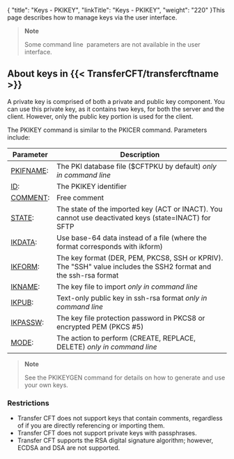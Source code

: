 {
    "title": "Keys - PKIKEY",
    "linkTitle": "Keys - PKIKEY",
    "weight": "220"
}This page describes how to manage keys via the user interface.

> **Note**
>
> Some command line  parameters are not available in the user interface.

## About keys in {{< TransferCFT/transfercftname  >}}

A private key is comprised of both a private and public key component. You can use this private key, as it contains two keys, for both the server and the client. However, only the public key portion is used for the client.

The PKIKEY command is similar to the PKICER command. Parameters include:


| Parameter  | Description  |
| --- | --- |
| <a href="../../../command_summary/parameter_intro/pkifname">PKIFNAME</a>: | The PKI database file ($CFTPKU by default) *only in command line* |
| <a href="../../../command_summary/parameter_intro/id">ID</a>:  | The PKIKEY identifier  |
| <a href="../../../command_summary/parameter_intro/comment">COMMENT</a>:  | Free comment  |
| <a href="../../../command_summary/parameter_intro/state">STATE</a>:  | The state of the imported key (ACT or INACT). You cannot use deactivated keys (state=INACT) for SFTP  |
| <a href="">IKDATA</a>:  | Use base-64 data instead of a file (where the format corresponds with ikform)  |
| <a href="../../../command_summary/parameter_intro/iform">IKFORM</a>:  | The key format (DER, PEM, PKCS8, SSH or KPRIV). The "SSH" value includes the SSH2 format and the ssh-rsa format  |
| <a href="../../../command_summary/parameter_intro/ikname">IKNAME</a>: | The key file to import *only in command line*  |
| <a href="">IKPUB</a>: | Text-only public key in ssh-rsa format *only in command line*  |
| <a href="../../../command_summary/parameter_intro/ikpassw">IKPASSW</a>: | The key file protection password in PKCS8 or encrypted PEM (PKCS #5)  |
| <a href="../../../command_summary/parameter_intro/mode">MODE</a>:  | The action to perform (CREATE, REPLACE, DELETE) *only in command line*  |


> **Note**
>
> See the PKIKEYGEN command for details on how to generate and use your own keys.

### Restrictions

- Transfer CFT does not support keys that contain comments, regardless of if you are directly referencing or importing them.
- Transfer CFT does not support private keys with passphrases.
- Transfer CFT supports the RSA digital signature algorithm; however, ECDSA and DSA are not supported.
